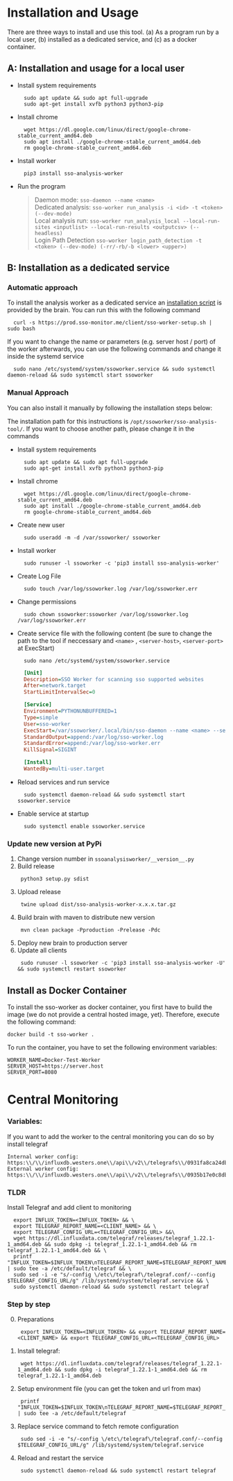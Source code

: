# Installation and Usage

There are three ways to install and use this tool. (a) As a program run by a local user, (b) installed as a dedicated
service, and (c) as a docker container.

## A: Installation and usage for a local user

- Install system requirements
  ```shell
    sudo apt update && sudo apt full-upgrade
    sudo apt-get install xvfb python3 python3-pip
  ```
- Install chrome
  ```shell
    wget https://dl.google.com/linux/direct/google-chrome-stable_current_amd64.deb
    sudo apt install ./google-chrome-stable_current_amd64.deb
    rm google-chrome-stable_current_amd64.deb
  ```
- Install worker
  ```shell
    pip3 install sso-analysis-worker
  ```
- Run the program
  > Daemon mode: `sso-daemon --name <name>`  
  > Dedicated analysis: `sso-worker run_analysis -i <id> -t <token> (--dev-mode)`  
  > Local analysis run: `sso-worker run_analysis_local --local-run-sites <inputlist> --local-run-results <outputcsv> (--headless)`  
  > Login Path Detection `sso-worker login_path_detection -t <token> (--dev-mode) (-rr/-rb/-b <lower> <upper>)`

## B: Installation as a dedicated service

### Automatic approach

To install the analysis worker as a dedicated service an [installation script](./sso-worker-setup.sh) is provided by the
brain. You can run this with the following command

```shell
  curl -s https://prod.sso-monitor.me/client/sso-worker-setup.sh | sudo bash
```

If you want to change the name or parameters (e.g. server host / port) of the worker afterwards, you can use the
following commands and change it inside the systemd service

```shell
  sudo nano /etc/systemd/system/ssoworker.service && sudo systemctl daemon-reload && sudo systemctl start ssoworker
```

### Manual Approach

You can also install it manually by following the installation steps below:

The installation path for this instructions is `/opt/ssoworker/sso-analysis-tool/`. If you want to choose another path,
please change it in the commands

- Install system requirements
  ```shell
    sudo apt update && sudo apt full-upgrade
    sudo apt-get install xvfb python3 python3-pip
  ```
- Install chrome
  ```shell
    wget https://dl.google.com/linux/direct/google-chrome-stable_current_amd64.deb
    sudo apt install ./google-chrome-stable_current_amd64.deb
    rm google-chrome-stable_current_amd64.deb
  ```
- Create new user
  ```shell
    sudo useradd -m -d /var/ssoworker/ ssoworker
  ```
- Install worker
  ```shell
    sudo runuser -l ssoworker -c 'pip3 install sso-analysis-worker'
  ```
- Create Log File
  ```shell
    sudo touch /var/log/ssoworker.log /var/log/ssoworker.err
  ```
- Change permissions
  ```shell
    sudo chown ssoworker:ssoworker /var/log/ssoworker.log /var/log/ssoworker.err
  ```
- Create service file with the following content (be sure to change the path to the tool if neccessary and `<name>`
  , `<server-host>`, `<server-port>` at ExecStart)
  ```commandline
    sudo nano /etc/systemd/system/ssoworker.service
  ```
  ```ini
    [Unit]
    Description=SSO Worker for scanning sso supported websites
    After=network.target
    StartLimitIntervalSec=0
  
    [Service]
    Environment=PYTHONUNBUFFERED=1
    Type=simple
    User=sso-worker
    ExecStart=/var/ssoworker/.local/bin/sso-daemon --name <name> --server-host <server-host> --server-port <server-port>
    StandardOutput=append:/var/log/sso-worker.log
    StandardError=append:/var/log/sso-worker.err
    KillSignal=SIGINT
  
    [Install]
    WantedBy=multi-user.target
    ```
- Reload services and run service
  ```shell
    sudo systemctl daemon-reload && sudo systemctl start ssoworker.service
  ```
- Enable service at startup
  ```shell
    sudo systemctl enable ssoworker.service
  ```

### Update new version at PyPi

1. Change version number in `ssoanalysisworker/__version__.py`
2. Build release
   ```shell
    python3 setup.py sdist
   ```
3. Upload release
   ```shell
    twine upload dist/sso-analysis-worker-x.x.x.tar.gz
   ```
4. Build brain with maven to distribute new version
   ```shell
    mvn clean package -Pproduction -Prelease -Pdc
   ```
5. Deploy new brain to production server
6. Update all clients
   ```
    sudo runuser -l ssoworker -c 'pip3 install sso-analysis-worker -U' && sudo systemctl restart ssoworker
   ``` 

## Install as Docker Container

To install the sso-worker as docker container, you first have to build the image (we do not provide a central hosted
image, yet). Therefore, execute the following command:

```
docker build -t sso-worker .
```

To run the container, you have to set the following environment variables:

```
WORKER_NAME=Docker-Test-Worker
SERVER_HOST=https://server.host
SERVER_PORT=8080
```

# Central Monitoring

### Variables:

If you want to add the worker to the central monitoring you can do so by install telegraf

```
Internal worker config: https:\\/\\/influxdb.westers.one\\/api\\/v2\\/telegrafs\\/0931fa8ca24db000 
External worker config: https:\\/\\/influxdb.westers.one\\/api\\/v2\\/telegrafs\\/0935b17e0c8db000
```

### TLDR

Install Telegraf and add client to monitoring

```shell
  export INFLUX_TOKEN=<INFLUX_TOKEN> && \
  export TELEGRAF_REPORT_NAME=<CLIENT_NAME> && \
  export TELEGRAF_CONFIG_URL=<TELEGRAF_CONFIG_URL> &&\
  wget https://dl.influxdata.com/telegraf/releases/telegraf_1.22.1-1_amd64.deb && sudo dpkg -i telegraf_1.22.1-1_amd64.deb && rm telegraf_1.22.1-1_amd64.deb && \
  printf "INFLUX_TOKEN=$INFLUX_TOKEN\nTELEGRAF_REPORT_NAME=$TELEGRAF_REPORT_NAME\n" | sudo tee -a /etc/default/telegraf && \
  sudo sed -i -e "s/-config \/etc\/telegraf\/telegraf.conf/--config $TELEGRAF_CONFIG_URL/g" /lib/systemd/system/telegraf.service && \
  sudo systemctl daemon-reload && sudo systemctl restart telegraf
```

### Step by step

0. Preparations
   ```shell
    export INFLUX_TOKEN=<INFLUX_TOKEN> && export TELEGRAF_REPORT_NAME=<CLIENT_NAME> && export TELEGRAF_CONFIG_URL=<TELEGRAF_CONFIG_URL>
   ```
1. Install telegraf:
   ```shell
    wget https://dl.influxdata.com/telegraf/releases/telegraf_1.22.1-1_amd64.deb && sudo dpkg -i telegraf_1.22.1-1_amd64.deb && rm telegraf_1.22.1-1_amd64.deb
   ```
2. Setup environment file (you can get the token and url from max)
   ```shell
    printf "INFLUX_TOKEN=$INFLUX_TOKEN\nTELEGRAF_REPORT_NAME=$TELEGRAF_REPORT_NAME\n" | sudo tee -a /etc/default/telegraf
   ```
3. Replace service command to fetch remote configuration
   ```shell
    sudo sed -i -e "s/-config \/etc\/telegraf\/telegraf.conf/--config $TELEGRAF_CONFIG_URL/g" /lib/systemd/system/telegraf.service
   ```
4. Reload and restart the service
   ```shell
    sudo systemctl daemon-reload && sudo systemctl restart telegraf
   ```